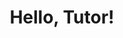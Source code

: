 ---
title: "Hello, Tutor!"
output: 
  tutor::tutorial:
    progressive: true
    allow_skip: true
runtime: shiny_prerendered
---